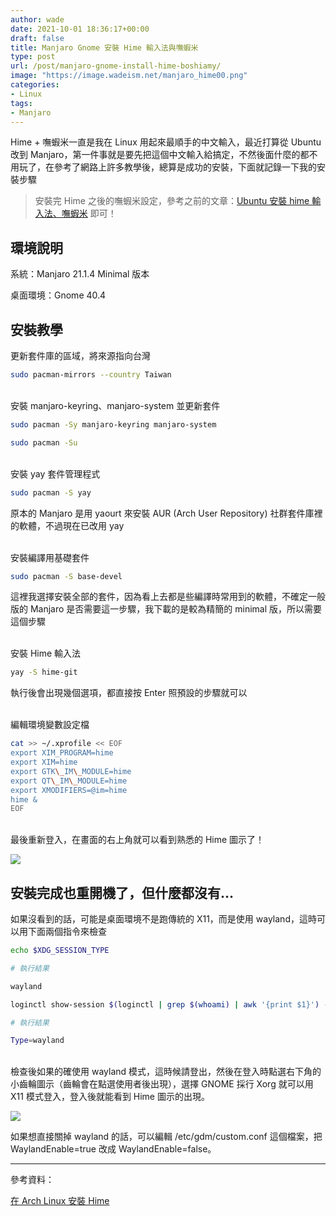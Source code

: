 ```yaml
---
author: wade
date: 2021-10-01 18:36:17+00:00
draft: false
title: Manjaro Gnome 安裝 Hime 輸入法與嘸蝦米
type: post
url: /post/manjaro-gnome-install-hime-boshiamy/
image: "https://image.wadeism.net/manjaro_hime00.png"
categories:
- Linux
tags:
- Manjaro
---
```


Hime + 嘸蝦米一直是我在 Linux 用起來最順手的中文輸入，最近打算從 Ubuntu 改到 Manjaro，第一件事就是要先把這個中文輸入給搞定，不然後面什麼的都不用玩了，在參考了網路上許多教學後，總算是成功的安裝，下面就記錄一下我的安裝步驟

> 安裝完 Hime 之後的嘸蝦米設定，參考之前的文章：[Ubuntu 安裝 hime 輸入法、嘸蝦米](https://notes.wadeism.net/post/ubuntu-install-hime-boshiamy/) 即可！


## 環境說明

系統：<span class="hl-blue">Manjaro 21.1.4 Minimal</span> 版本

桌面環境：<span class="hl-blue">Gnome 40.4</span>


## 安裝教學

更新套件庫的區域，將來源指向台灣

```bash
sudo pacman-mirrors --country Taiwan
```

\
安裝 <span class="hl-blue">manjaro-keyring</span>、<span class="hl-blue">manjaro-system</span> 並更新套件

```bash
sudo pacman -Sy manjaro-keyring manjaro-system
```

```bash
sudo pacman -Su
```

\
安裝 yay 套件管理程式

```bash
sudo pacman -S yay
```

原本的 Manjaro 是用 <span class="hl-blue">yaourt</span> 來安裝 AUR (Arch User Repository) 社群套件庫裡的軟體，不過現在已改用 <span class="hl-blue">yay</span>

\
安裝編譯用基礎套件

```bash
sudo pacman -S base-devel
```

這裡我選擇安裝全部的套件，因為看上去都是些編譯時常用到的軟體，不確定一般版的 Manjaro 是否需要這一步驟，我下載的是較為精簡的 minimal 版，所以需要這個步驟

\
安裝 Hime 輸入法

```bash
yay -S hime-git
```

執行後會出現幾個選項，都直接按 Enter 照預設的步驟就可以

\
編輯環境變數設定檔

```bash
cat >> ~/.xprofile << EOF
export XIM_PROGRAM=hime
export XIM=hime
export GTK\_IM\_MODULE=hime
export QT\_IM\_MODULE=hime
export XMODIFIERS=@im=hime
hime &
EOF
```

\
最後重新登入，在畫面的右上角就可以看到熟悉的 Hime 圖示了！

![](https://image.wadeism.net/manjaro_hime01.png)


## 安裝完成也重開機了，但什麼都沒有…

如果沒看到的話，可能是桌面環境不是跑傳統的 X11，而是使用 wayland，這時可以用下面兩個指令來檢查

```bash
echo $XDG_SESSION_TYPE
```

```bash
# 執行結果

wayland
```

```bash
loginctl show-session $(loginctl | grep $(whoami) | awk '{print $1}') -p Type
```

```bash
# 執行結果

Type=wayland
```

\
檢查後如果的確使用 wayland 模式，這時候請登出，然後在登入時點選右下角的小齒輪圖示（齒輪會在點選使用者後出現），選擇 <span class="hl-blue">GNOME 採行 Xorg</span> 就可以用 X11 模式登入，登入後就能看到 Hime 圖示的出現。

![](https://image.wadeism.net/manjaro_hime02.png)

如果想直接關掉 wayland 的話，可以編輯 <span class="hl-blue">/etc/gdm/custom.conf</span> 這個檔案，把 WaylandEnable=true 改成 <span class="hl-blue">WaylandEnable=false</span>。

* * *

參考資料：

[在 Arch Linux 安裝 Hime](https://www.willychen.org/165/install-hime-on-arch-linux/)
